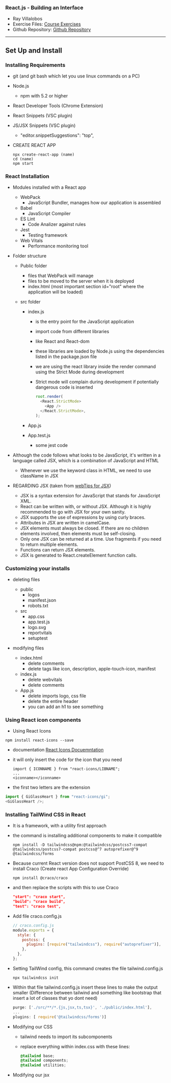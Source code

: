 ### React.js - Building an Interface

- Ray Villalobos
- Exercise Files: [Course Exercises](https://raybo.org/slides_reactinterface/#/)
- Github Repository: [Github Repository](https://github.com/LinkedInLearning/react-interface-2880067)

---

## Set Up and Install

### Installing Requirements

- git (and git bash which let you use linux commands on a PC)
- Node.js
  - npm with 5.2 or higher
- React Developer Tools (Chrome Extension)
- React Snippets (VSC plugin)
- JS/JSX Snippets (VSC plugin)

  - "editor.snippetSuggestions": "top",

- CREATE REACT APP

  ```npm
  npx create-react-app (name)
  cd (name)
  npm start
  ```

### React Installation

- Modules installed with a React app

  - WebPack
    - JavaScript Bundler, manages how our application is assembled
  - Babel
    - JavaScript Compiler
  - ES Lint
    - Code Analizer against rules
  - Jest
    - Testing framework
  - Web Vitals
    - Performance monitoring tool

- Folder structure

  - Public folder
    - files that WebPack will manage
    - files to be moved to the server when it is deployed
    - index.html (most important section id="root" where the application will be loaded)
  - src folder

    - index.js

      - is the entry point for the JavaScript application
      - import code from different libraries
      - like React and React-dom
      - these libraries are loaded by Node.js using the dependencies listed in the package.json file
      - we are using the react library inside the render command using the Strict Mode during development
      - Strict mode will complain during development if potentially dangerous code is inserted

        ```js
        root.render(
          <React.StrictMode>
            <App />
          </React.StrictMode>,
        );
        ```

    - App.js
    - App.test.js
      - some jest code

- Although the code follows what looks to be JavaScript, it's written in a language called JSX, which is a combination of JavaScript and HTML

  - Whenever we use the keyword class in HTML, we need to use className in JSX

- REGARDING JSX (taken from [webTips for JSX](https://www.webtips.dev/javascript-vs-jsx#:~:text=JavaScript%20is%20a%20programming%20language,right%20inside%20your%20JavaScript%20file.))
  - JSX is a syntax extension for JavaScript that stands for JavaScript XML.
  - React can be written with, or without JSX. Although it is highly recommended to go with JSX for your own sanity.
  - JSX supports the use of expressions by using curly braces.
  - Attributes in JSX are written in camelCase.
  - JSX elements must always be closed. If there are no children elements involved, then elements must be self-closing.
  - Only one JSX can be returned at a time. Use fragments if you need to return multiple elements.
  - Functions can return JSX elements.
  - JSX is generated to React.createElement function calls.

### Customizing your installs

- deleting files

  - public
    - logos
    - manifest.json
    - robots.txt
  - src
    - app.css
    - app.test.js
    - logo.svg
    - reportvitals
    - setuptest

- modifying files
  - index.html
    - delete comments
    - delete tags like icon, description, apple-touch-icon, manifest
  - index.js
    - delete webvitals
    - delete comments
  - App.js
    - delete imports logo, css file
    - delete the entire header
    - you can add an h1 to see something

### Using React icon components

- Using React Icons

```npm
npm install react-icons --save
```

- documentation [React Icons Docuemntation](https://react-icons.github.io/react-icons/)
- it will only insert the code for the icon that you need

  ```
  import { ICONNAME } from "react-icons/LIBNAME";
  ...
  <iconname></iconname>
  ```

- the first two letters are the extension

```js
import { GiGlassHeart } from "react-icons/gi";
<GiGlassHeart />;
```

### Installing TailWind CSS in React

- It is a framework, with a utility first approach
- the command is installing additional components to make it compatible

  ```npm
  npm install -D tailwindcss@npm:@tailwindcss/postcss7-compat @tailwindcss/postcss7-compat postcss@^7 autoprefixer@^9 @tailwindcss/forms
  ```

- Because current React version does not support PostCSS 8, we need to install Craco (Create react App Configuration Override)

  ```npm
  npm install @craco/craco
  ```

- and then replace the scripts with this to use Craco

  ```json
  "start": "craco start",
  "build": "craco build",
  "test": "craco test",
  ```

- Add file craco.config.js

  ```js
  // craco.config.js
  module.exports = {
    style: {
      postcss: {
        plugins: [require("tailwindcss"), require("autoprefixer")],
      },
    },
  };
  ```

- Setting TailWind config, this command creates the file tailwind.config.js

  ```npm
  npx tailwindcss init
  ```

- Within that file tailwind.config.js insert these lines to make the output smaller (Difference between tailwind and something like bootstrap that insert a lot of classes that yo dont need)

  ```js
  purge: ['./src/**/*.{js,jsx,ts,tsx}', './public/index.html'],
  ...
  plugins: [ require('@tailwindcss/forms')]
  ```

- Modifying our CSS

  - tailwind needs to import its subcomponents
  - replace everything within index.css with these lines:

    ```css
    @tailwind base;
    @tailwind components;
    @tailwind utilities;
    ```

- Modifying our jsx
